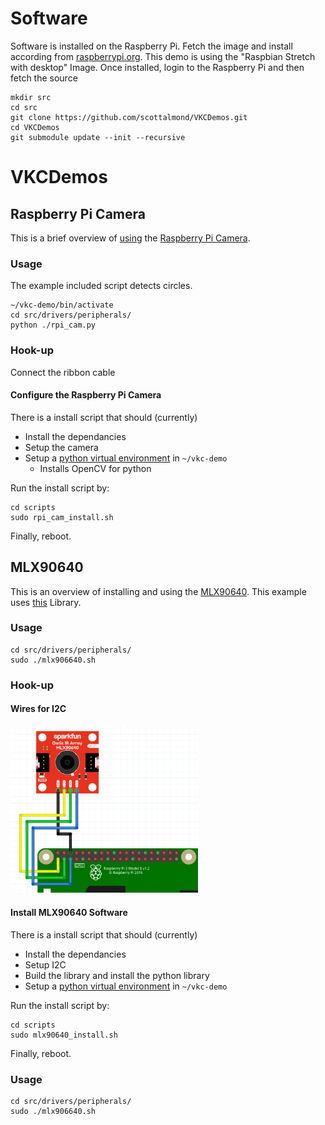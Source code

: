 # Software
Software is installed on the Raspberry Pi. Fetch the image and install according from [raspberrypi.org][rpi-rasp-dl]. This demo is using the "Raspbian Stretch with desktop" Image. Once installed, login to the Raspberry Pi and then fetch the source

~~~
mkdir src
cd src
git clone https://github.com/scottalmond/VKCDemos.git
cd VKCDemos
git submodule update --init --recursive
~~~

# VKCDemos

## Raspberry Pi Camera
This is a brief overview of [using][rpi-cam-proj] the [Raspberry Pi Camera][rpi-cam-link]. 

### Usage
The example included script detects circles. 

~~~
~/vkc-demo/bin/activate
cd src/drivers/peripherals/
python ./rpi_cam.py
~~~

### Hook-up
Connect the ribbon cable

#### Configure the Raspberry Pi Camera

There is a install script that should (currently)

 * Install the dependancies
 * Setup the camera
 * Setup a [python virtual environment][py-venv] in `~/vkc-demo`
    - Installs OpenCV for python

Run the install script by:
~~~
cd scripts
sudo rpi_cam_install.sh
~~~
Finally, reboot.

## MLX90640
This is an overview of installing and using the [MLX90640][mlx90640-ref]. This example uses [this][mlx90640-lib] Library.


### Usage

~~~
cd src/drivers/peripherals/
sudo ./mlx906640.sh
~~~

### Hook-up

#### Wires for I2C 
[<img src="docs/MLX90640_and_RPi.png" width=300>][mlx90640-hookup]

#### Install MLX90640 Software

There is a install script that should (currently)

 * Install the dependancies
 * Setup I2C
 * Build the library and install the python library
 * Setup a [python virtual environment][py-venv] in `~/vkc-demo`

Run the install script by:
~~~
cd scripts
sudo mlx90640_install.sh
~~~
Finally, reboot.

### Usage

~~~
cd src/drivers/peripherals/
sudo ./mlx906640.sh
~~~

[rpi-rasp-dl]:     https://www.raspberrypi.org/downloads/raspbian/
[rpi-cam-proj]:    https://projects.raspberrypi.org/en/projects/getting-started-with-picamera
[rpi-cam-link]:    https://www.raspberrypi.org/products/pi-noir-camera-v2/
[mlx90640-ref]:    https://www.sparkfun.com/products/14844
[mlx90640-lib]:    https://github.com/pimoroni/mlx90640-library
[mlx90640-hookup]: https://learn.sparkfun.com/tutorials/qwiic-ir-array-mlx90640-hookup-guide/all
[py-venv]:         https://docs.python.org/3/library/venv.html


